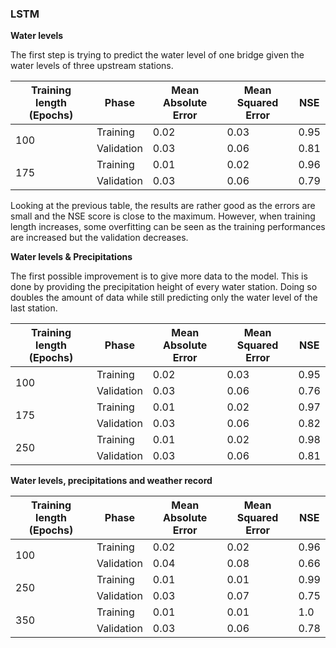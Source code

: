 ### LSTM
**Water levels**

The first step is trying to predict the water level of one bridge given the water levels of three upstream stations.
<table>
  <thead>
    <tr>
      <th>Training length (Epochs)</th>
      <th>Phase</th>
      <th>Mean Absolute Error</th>
      <th>Mean Squared Error</th>
      <th>NSE</th>
    </tr>
  </thead>
  <tbody>
    <tr>
      <td rowspan="2">100</td>
      <td> Training</td>
      <td>0.02</td>
      <td>0.03</td>
      <td>0.95</td>
    </tr>
    <tr>
      <td> Validation</td>
      <td>0.03</td>
      <td>0.06</td>
      <td>0.81</td>
    </tr>
    <tr>
      <td rowspan="2">175</td>
      <td> Training</td>
      <td>0.01</td>
      <td>0.02</td>
      <td>0.96</td>
    </tr>
    <tr>
      <td> Validation</td>
      <td>0.03</td>
      <td>0.06</td>
      <td>0.79</td>
    </tr>
  </tbody>
</table>

Looking at the previous table, the results are rather good as the errors are small and the NSE score is close to the maximum. 
However, when training length increases, some overfitting can be seen as the training performances are increased but the validation decreases.

**Water levels & Precipitations**

The first possible improvement is to give more data to the model. This is done by providing the precipitation height of every water station.
Doing so doubles the amount of data while still predicting only the water level of the last station.
<table>
  <thead>
    <tr>
      <th>Training length (Epochs)</th>
      <th>Phase</th>
      <th>Mean Absolute Error</th>
      <th>Mean Squared Error</th>
      <th>NSE</th>
    </tr>
  </thead>
  <tbody>
    <tr>
      <td rowspan="2">100</td>
      <td> Training</td>
      <td>0.02</td>
      <td>0.03</td>
      <td>0.95</td>
    </tr>
    <tr>
      <td> Validation</td>
      <td>0.03</td>
      <td>0.06</td>
      <td>0.76</td>
    </tr>
    <tr>
      <td rowspan="2">175</td>
      <td> Training</td>
      <td>0.01</td>
      <td>0.02</td>
      <td>0.97</td>
    </tr>
    <tr>
      <td> Validation</td>
      <td>0.03</td>
      <td>0.06</td>
      <td>0.82</td>
    </tr>
    <tr>
      <td rowspan="2">250</td>
      <td> Training</td>
      <td>0.01</td>
      <td>0.02</td>
      <td>0.98</td>
    </tr>
    <tr>
      <td> Validation</td>
      <td>0.03</td>
      <td>0.06</td>
      <td>0.81</td>
    </tr>
  </tbody>
</table>




 **Water levels, precipitations and weather record**

<table>
  <thead>
    <tr>
      <th>Training length (Epochs)</th>
      <th>Phase</th>
      <th>Mean Absolute Error</th>
      <th>Mean Squared Error</th>
      <th>NSE</th>
    </tr>
  </thead>
  <tbody>
    <tr>
      <td rowspan="2">100</td>
      <td> Training</td>
      <td>0.02</td>
      <td>0.02</td>
      <td>0.96</td>
    </tr>
    <tr>
      <td> Validation</td>
      <td>0.04</td>
      <td>0.08</td>
      <td>0.66</td>
    </tr>
    <tr>
      <td rowspan="2">250</td>
      <td> Training</td>
      <td>0.01</td>
      <td>0.01</td>
      <td>0.99</td>
    </tr>
    <tr>
      <td> Validation</td>
      <td>0.03</td>
      <td>0.07</td>
      <td>0.75</td>
    </tr>
    <tr>
      <td rowspan="2">350</td>
      <td> Training</td>
      <td>0.01</td>
      <td>0.01</td>
      <td>1.0</td>
    </tr>
    <tr>
      <td> Validation</td>
      <td>0.03</td>
      <td>0.06</td>
      <td>0.78</td>
    </tr>
  </tbody>
</table>
